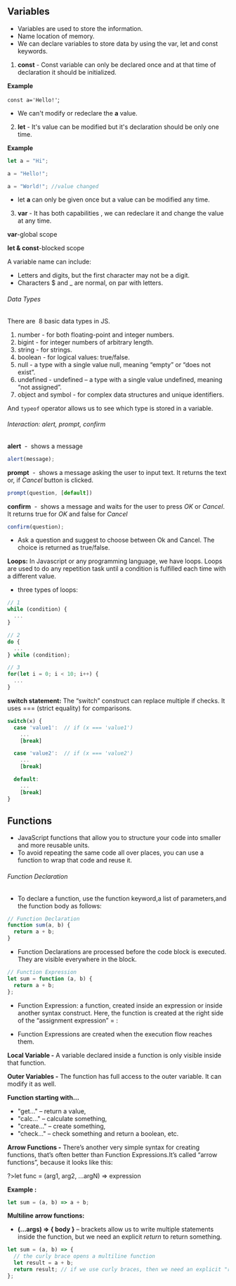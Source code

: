 ## Variables

- Variables are used to store the information.
- Name location of memory.
- We can declare variables to store data by using the var, let and const keywords.

1. **const** \- Const variable can only be declared once and at that time of declaration it should be initialized\.

**Example**

`const a='Hello!'`;

- We can't modify or redeclare the **a** value.

2. **let** \- It's value can be modified but it's declaration should be only one time\.

**Example**

```javascript
let a = "Hi";

a = "Hello!";

a = "World!"; //value changed
```

- let **a** can only be given once but a value can be modified any time.

3. **var** \- It has both capabilities \, we can redeclare it and change the value at any time\.

**var**-global scope

**let & const**-blocked scope
<br>

A variable name can include:

- Letters and digits, but the first character may not be a digit.
- Characters \$ and \_ are normal, on par with letters.

###### Data Types

There are  8 basic data types in JS.

1. number - for both floating-point and integer numbers.
2. bigint - for integer numbers of arbitrary length.
3. string - for strings.
4. boolean - for logical values: true/false.
5. null - a type with a single value null, meaning “empty” or “does not exist”.
6. undefined - undefined – a type with a single value undefined, meaning “not assigned”.
7. object and symbol - for complex data structures and unique identifiers.

And `typeof` operator allows us to see which type is stored in a variable.
<br>

###### Interaction: alert, prompt, confirm

**alert**  -  shows a message

```javascript
alert(message);
```

**prompt**  -  shows a message asking the user to input text. It returns the text or, if _Cancel_ button is clicked.

```javascript
prompt(question, [default])
```

**confirm**  -  shows a message and waits for the user to press _OK_ or _Cancel_. It returns true for _OK_ and false for _Cancel_

```javascript
confirm(question);
```

- Ask a question and suggest to choose between Ok and Cancel. The choice is returned as true/false.

**Loops:** In Javascript or any programming language, we have loops. Loops are used to do any repetition task until a condition is fulfilled each time with a different value.

- three types of loops:

```javascript
// 1
while (condition) {
  ...
}

// 2
do {
  ...
} while (condition);

// 3
for(let i = 0; i < 10; i++) {
  ...
}
```

**switch statement:** The “switch” construct can replace multiple if checks. It uses === (strict equality) for comparisons.

```javascript
switch(x) {
  case 'value1':  // if (x === 'value1')
    ...
    [break]

  case 'value2':  // if (x === 'value2')
    ...
    [break]

  default:
    ...
    [break]
}
```

## Functions

- JavaScript functions that allow you to structure your code into smaller and more reusable units.
- To avoid repeating the same code all over places, you can use a function to wrap that code and reuse it.

###### Function Declaration

- To declare a function, use the function keyword,a list of parameters,and the function body as follows:

```javascript
// Function Declaration
function sum(a, b) {
  return a + b;
}
```

- Function Declarations are processed before the code block is executed. They are visible everywhere in the block.

```javascript
// Function Expression
let sum = function (a, b) {
  return a + b;
};
```

- Function Expression: a function, created inside an expression or inside another syntax construct. Here, the function is created at the right side of the “assignment expression” = :

- Function Expressions are created when the execution flow reaches them.

**Local Variable -** A variable declared inside a function is only visible inside that function.

**Outer Variables -** The function has full access to the outer variable. It can modify it as well.

**Function starting with…**

- "get…" – return a value,
- "calc…" – calculate something,
- "create…" – create something,
- "check…" – check something and return a boolean, etc.

**Arrow Functions -** There’s another very simple syntax for creating functions, that’s often better than Function Expressions.It’s called “arrow functions”, because it looks like this:

?>let func = (arg1, arg2, ...argN) => expression

**Example :**

```javascript
let sum = (a, b) => a + b;
```

**Multiline arrow functions:**

- **(...args) => { body }** – brackets allow us to write multiple statements inside the function, but we need an explicit _return_ to return something.

```javascript
let sum = (a, b) => {
  // the curly brace opens a multiline function
  let result = a + b;
  return result; // if we use curly braces, then we need an explicit "return"
};
```
